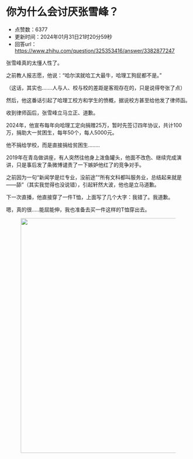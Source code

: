 # 你为什么会讨厌张雪峰？
- 点赞数：6377
- 更新时间：2024年01月31日21时20分59秒
- 回答url：https://www.zhihu.com/question/325353416/answer/3382877247
<body>
 <p data-pid="EVbxYgih">张雪峰真的太懂人性了。</p>
 <p data-pid="TMee9wQi">之前教人报志愿，他说：“哈尔滨就哈工大最牛，哈理工狗屁都不是。”</p>
 <p data-pid="5pFXiDUL">（这话，其实也.......人与人、校与校的差距是客观存在的，只是说得夸张了点）</p>
 <p data-pid="kn9NCKin">然后，他这番话引起了哈理工校方和学生的愤概，据说校方甚至给他发了律师函。</p>
 <p data-pid="MKnGkYxN">收到律师函后，张雪峰立马立正、道歉。</p>
 <p data-pid="mdP3Gs94">2024年，他宣布每年向哈理工定向捐赠25万，暂时先签订四年协议，共计100万，捐助大一贫困生，每年50个，每人5000元。</p>
 <p data-pid="Vhbmv8Ua">他不捐给学校，而是直接捐给贫困生........</p>
 <p data-pid="9fGxU5qs">2019年在青岛做讲座，有人突然往他身上泼鱼罐头，他面不改色、继续完成演讲，只是事后发了条微博谴责了一下嫉妒他红了的竞争对手。</p>
 <p data-pid="vvSsH_Mj">之前因为一句“新闻学是烂专业，没前途”“所有文科都叫服务业，总结起来就是——舔”（其实我觉得也没说错），引起轩然大波，他也是立马道歉。</p>
 <p data-pid="Bv28E2HP">下一次直播，他直接穿了一件T恤，上面写了几个大字：我错了。我道歉。</p>
 <p data-pid="-WJHqupa">嗯，真的很.....能屈能伸，我也准备去买一件这样的T恤穿出去。</p>
 <figure data-size="normal">
  <img src="https://picx.zhimg.com/50/v2-834794ea5a32f8057541e6bcf1f3619d_720w.jpg?source=1940ef5c" data-rawwidth="640" data-rawheight="788" data-size="normal" data-original-token="v2-47579c9bc87eaf04239e088027d8315d" data-default-watermark-src="https://pica.zhimg.com/50/v2-00fddfe28cc84e6ad99c65d56860863e_720w.jpg?source=1940ef5c" class="origin_image zh-lightbox-thumb" width="640" data-original="https://picx.zhimg.com/v2-834794ea5a32f8057541e6bcf1f3619d_r.jpg?source=1940ef5c">
 </figure>
 <p></p>
</body>